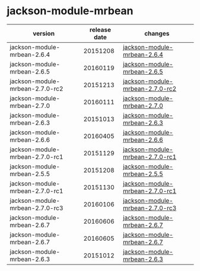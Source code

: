 # jackson-module-mrbean	


|version|release date|changes|
|---|---|---|
|jackson-module-mrbean-2.6.4|20151208|[jackson-module-mrbean-2.6.4](./jackson-module-mrbean-2.6.4-20151208.md)|
|jackson-module-mrbean-2.6.5|20160119|[jackson-module-mrbean-2.6.5](./jackson-module-mrbean-2.6.5-20160119.md)|
|jackson-module-mrbean-2.7.0-rc2|20151213|[jackson-module-mrbean-2.7.0-rc2](./jackson-module-mrbean-2.7.0-rc2-20151213.md)|
|jackson-module-mrbean-2.7.0|20160111|[jackson-module-mrbean-2.7.0](./jackson-module-mrbean-2.7.0-20160111.md)|
|jackson-module-mrbean-2.6.3|20151013|[jackson-module-mrbean-2.6.3](./jackson-module-mrbean-2.6.3-20151013.md)|
|jackson-module-mrbean-2.6.6|20160405|[jackson-module-mrbean-2.6.6](./jackson-module-mrbean-2.6.6-20160405.md)|
|jackson-module-mrbean-2.7.0-rc1|20151129|[jackson-module-mrbean-2.7.0-rc1](./jackson-module-mrbean-2.7.0-rc1-20151129.md)|
|jackson-module-mrbean-2.5.5|20151208|[jackson-module-mrbean-2.5.5](./jackson-module-mrbean-2.5.5-20151208.md)|
|jackson-module-mrbean-2.7.0-rc1|20151130|[jackson-module-mrbean-2.7.0-rc1](./jackson-module-mrbean-2.7.0-rc1-20151130.md)|
|jackson-module-mrbean-2.7.0-rc3|20160106|[jackson-module-mrbean-2.7.0-rc3](./jackson-module-mrbean-2.7.0-rc3-20160106.md)|
|jackson-module-mrbean-2.6.7|20160606|[jackson-module-mrbean-2.6.7](./jackson-module-mrbean-2.6.7-20160606.md)|
|jackson-module-mrbean-2.6.7|20160605|[jackson-module-mrbean-2.6.7](./jackson-module-mrbean-2.6.7-20160605.md)|
|jackson-module-mrbean-2.6.3|20151012|[jackson-module-mrbean-2.6.3](./jackson-module-mrbean-2.6.3-20151012.md)|
